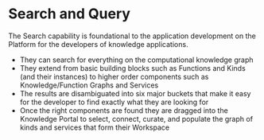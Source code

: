 # Search and Query

The Search capability is foundational to the application development on the Platform for the developers of knowledge applications.

* They can search for everything on the computational knowledge graph
* They extend from basic building blocks such as Functions and Kinds \(and their instances\) to higher order components such as Knowledge/Function Graphs and Services
* The results are disambiguated into six major buckets that make it easy for the developer to find exactly what they are looking for
* Once the right components are found they are dragged into the Knowledge Portal to select, connect, curate, and populate the graph of kinds and services that form their Workspace

